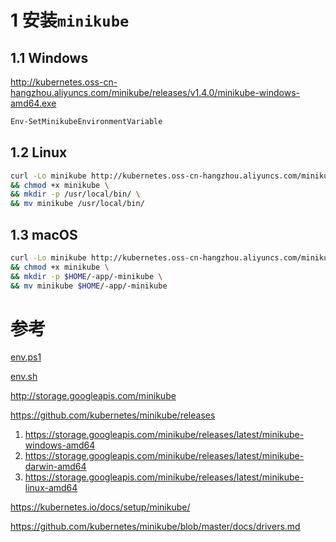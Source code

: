 # 1 安装`minikube`

## 1.1 Windows

http://kubernetes.oss-cn-hangzhou.aliyuncs.com/minikube/releases/v1.4.0/minikube-windows-amd64.exe

```powershell
Env-SetMinikubeEnvironmentVariable
```

## 1.2 Linux

```sh
curl -Lo minikube http://kubernetes.oss-cn-hangzhou.aliyuncs.com/minikube/releases/v1.4.0/minikube-linux-amd64 \
&& chmod +x minikube \
&& mkdir -p /usr/local/bin/ \
&& mv minikube /usr/local/bin/
```

## 1.3 macOS

```sh
curl -Lo minikube http://kubernetes.oss-cn-hangzhou.aliyuncs.com/minikube/releases/v1.4.0/minikube-darwin-amd64 \
&& chmod +x minikube \
&& mkdir -p $HOME/-app/-minikube \
&& mv minikube $HOME/-app/-minikube
```

# 参考

[env.ps1]

[env.sh]

http://storage.googleapis.com/minikube

https://github.com/kubernetes/minikube/releases  
  1. https://storage.googleapis.com/minikube/releases/latest/minikube-windows-amd64  
  2. https://storage.googleapis.com/minikube/releases/latest/minikube-darwin-amd64  
  3. https://storage.googleapis.com/minikube/releases/latest/minikube-linux-amd64  

https://kubernetes.io/docs/setup/minikube/

https://github.com/kubernetes/minikube/blob/master/docs/drivers.md


[env.sh]:../shell/-env.sh

[env.ps1]:../powershell/env.ps1
